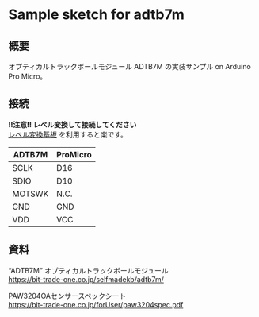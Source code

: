 # Sample sketch for adtb7m

## 概要

オプティカルトラックボールモジュール ADTB7M の実装サンプル on Arduino Pro Micro。

## 接続

__!!注意!! レベル変換して接続してください__  
[レベル変換基板](https://github.com/sekigon-gonnoc/LevelConverterForTrackballModule) を利用すると楽です。

|ADTB7M|ProMicro|
|--|--|
|SCLK|D16|
|SDIO|D10|
|MOTSWK|N.C.|
|GND|GND|
|VDD|VCC|

## 資料

“ADTB7M” オプティカルトラックボールモジュール  
https://bit-trade-one.co.jp/selfmadekb/adtb7m/

PAW3204OAセンサースペックシート  
https://bit-trade-one.co.jp/forUser/paw3204spec.pdf
